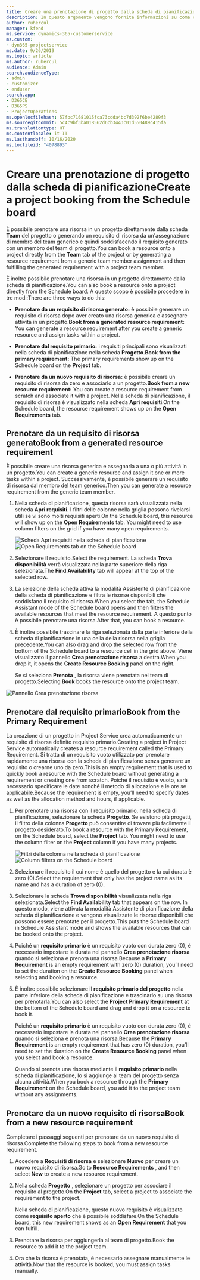 ```yaml
---
title: Creare una prenotazione di progetto dalla scheda di pianificazione
description: In questo argomento vengono fornite informazioni su come creare una prenotazione di progetto dalla scheda di pianificazione.
author: ruhercul
manager: kfend
ms.service: dynamics-365-customerservice
ms.custom:
- dyn365-projectservice
ms.date: 9/26/2019
ms.topic: article
ms.author: ruhercul
audience: Admin
search.audienceType:
- admin
- customizer
- enduser
search.app:
- D365CE
- D365PS
- ProjectOperations
ms.openlocfilehash: 57fbc71681015fca73cdda4bc7d392f6be4289f3
ms.sourcegitcommit: 5c4c9bf3ba018562d6cb3443c01d550489c415fa
ms.translationtype: HT
ms.contentlocale: it-IT
ms.lasthandoff: 10/16/2020
ms.locfileid: "4078893"
---
```

# <a name="create-a-project-booking-from-the-schedule-board"></a><span data-ttu-id="e6655-103">Creare una prenotazione di progetto dalla scheda di pianificazione</span><span class="sxs-lookup"><span data-stu-id="e6655-103">Create a project booking from the Schedule board</span></span>

<span data-ttu-id="e6655-104">È possibile prenotare una risorsa in un progetto direttamente dalla scheda **Team** del progetto o generando un requisito di risorsa da un'assegnazione di membro del team generico e quindi soddisfacendo il requisito generato con un membro del team di progetto.</span><span class="sxs-lookup"><span data-stu-id="e6655-104">You can book a resource onto a project directly from the **Team** tab of the project or by generating a resource requirement from a generic team member assignment and then fulfilling the generated requirement with a project team member.</span></span>

<span data-ttu-id="e6655-105">È inoltre possibile prenotare una risorsa in un progetto direttamente dalla scheda di pianificazione.</span><span class="sxs-lookup"><span data-stu-id="e6655-105">You can also book a resource onto a project directly from the Schedule board.</span></span> <span data-ttu-id="e6655-106">A questo scopo è possibile procedere in tre modi:</span><span class="sxs-lookup"><span data-stu-id="e6655-106">There are three ways to do this:</span></span>

- <span data-ttu-id="e6655-107">**Prenotare da un requisito di risorsa generato:** è possibile generare un requisito di risorsa dopo aver creato una risorsa generica e assegnare attività in un progetto.</span><span class="sxs-lookup"><span data-stu-id="e6655-107">**Book from a generated resource requirement:** You can generate a resource requirement after you create a generic resource and assign tasks within a project.</span></span>

- <span data-ttu-id="e6655-108">**Prenotare dal requisito primario:** i requisiti principali sono visualizzati nella scheda di pianificazione nella scheda **Progetto**.</span><span class="sxs-lookup"><span data-stu-id="e6655-108">**Book from the primary requirement:** The primary requirements show up on the Schedule board on the **Project** tab.</span></span> 

- <span data-ttu-id="e6655-109">**Prenotare da un nuovo requisito di risorsa:** è possibile creare un requisito di risorsa da zero e associarlo a un progetto.</span><span class="sxs-lookup"><span data-stu-id="e6655-109">**Book from a new resource requirement:** You can create a resource requirement from scratch and associate it with a project.</span></span> <span data-ttu-id="e6655-110">Nella scheda di pianificazione, il requisito di risorsa è visualizzato nella scheda **Apri requisiti**.</span><span class="sxs-lookup"><span data-stu-id="e6655-110">On the Schedule board, the resource requirement shows up on the **Open Requirements** tab.</span></span>

## <a name="book-from-a-generated-resource-requirement"></a><span data-ttu-id="e6655-111">Prenotare da un requisito di risorsa generato</span><span class="sxs-lookup"><span data-stu-id="e6655-111">Book from a generated resource requirement</span></span>

<span data-ttu-id="e6655-112">È possibile creare una risorsa generica e assegnarla a una o più attività in un progetto.</span><span class="sxs-lookup"><span data-stu-id="e6655-112">You can create a generic resource and assign it one or more tasks within a project.</span></span> <span data-ttu-id="e6655-113">Successivamente, è possibile generare un requisito di risorsa dal membro del team generico.</span><span class="sxs-lookup"><span data-stu-id="e6655-113">Then you can generate a resource requirement from the generic team member.</span></span> 

1.  <span data-ttu-id="e6655-114">Nella scheda di pianificazione, questa risorsa sarà visualizzata nella scheda **Apri requisiti**. I filtri delle colonne nella griglia possono rivelarsi utili se vi sono molti requisiti aperti.</span><span class="sxs-lookup"><span data-stu-id="e6655-114">On the Schedule board, this resource will show up on the **Open Requirements** tab. You might need to use column filters on the grid if you have many open requirements.</span></span> 

    <span data-ttu-id="e6655-115">![Scheda Apri requisiti nella scheda di pianificazione](media/FAQ-Project-Booking-Schedule-Board-1.png "Tabella delle prenotazioni e delle assegnazioni")</span><span class="sxs-lookup"><span data-stu-id="e6655-115">![Open Requirements tab on the Schedule board](media/FAQ-Project-Booking-Schedule-Board-1.png "Screenshot of bookings and assignments table")</span></span>

2. <span data-ttu-id="e6655-116">Selezionare il requisito.</span><span class="sxs-lookup"><span data-stu-id="e6655-116">Select the requirement.</span></span> <span data-ttu-id="e6655-117">La scheda **Trova disponibilità** verrà visualizzata nella parte superiore della riga selezionata.</span><span class="sxs-lookup"><span data-stu-id="e6655-117">The **Find Availability** tab will appear at the top of the selected row.</span></span>
 
3. <span data-ttu-id="e6655-118">La selezione della scheda attiva la modalità Assistente di pianificazione della scheda di pianificazione e filtra le risorse disponibili che soddisfano il requisito di risorsa.</span><span class="sxs-lookup"><span data-stu-id="e6655-118">When you select the tab, the Schedule Assistant mode of the Schedule board opens and then filters the available resources that meet the resource requirement.</span></span> <span data-ttu-id="e6655-119">A questo punto è possibile prenotare una risorsa.</span><span class="sxs-lookup"><span data-stu-id="e6655-119">After that, you can book a resource.</span></span>

4. <span data-ttu-id="e6655-120">È inoltre possibile trascinare la riga selezionata dalla parte inferiore della scheda di pianificazione in una cella della risorsa nella griglia precedente.</span><span class="sxs-lookup"><span data-stu-id="e6655-120">You can also drag and drop the selected row from the bottom of the Schedule board to a resource cell in the grid above.</span></span> <span data-ttu-id="e6655-121">Viene visualizzato il pannello **Crea prenotazione risorsa** a destra.</span><span class="sxs-lookup"><span data-stu-id="e6655-121">When you drop it, it opens the **Create Resource Booking** panel on the right.</span></span>

    <span data-ttu-id="e6655-122">Se si seleziona **Prenota** , la risorsa viene prenotata nel team di progetto.</span><span class="sxs-lookup"><span data-stu-id="e6655-122">Selecting **Book** books the resource onto the project team.</span></span>

![Pannello Crea prenotazione risorsa](media/FAQ-Project-Booking-Schedule-Board-6.png "")
 

## <a name="book-from-the-primary-requirement"></a><span data-ttu-id="e6655-124">Prenotare dal requisito primario</span><span class="sxs-lookup"><span data-stu-id="e6655-124">Book from the Primary Requirement</span></span>

<span data-ttu-id="e6655-125">La creazione di un progetto in Project Service crea automaticamente un requisito di risorsa definito requisito primario.</span><span class="sxs-lookup"><span data-stu-id="e6655-125">Creating a project in Project Service automatically creates a resource requirement called the Primary Requirement.</span></span> <span data-ttu-id="e6655-126">Si tratta di un requisito vuoto utilizzato per prenotare rapidamente una risorsa con la scheda di pianificazione senza generare un requisito o crearne uno da zero.</span><span class="sxs-lookup"><span data-stu-id="e6655-126">This is an empty requirement that is used to quickly book a resource with the Schedule board without generating a requirement or creating one from scratch.</span></span> <span data-ttu-id="e6655-127">Poiché il requisito è vuoto, sarà necessario specificare le date nonché il metodo di allocazione e le ore se applicabile.</span><span class="sxs-lookup"><span data-stu-id="e6655-127">Because the requirement is empty, you’ll need to specify dates as well as the allocation method and hours, if applicable.</span></span> 

1. <span data-ttu-id="e6655-128">Per prenotare una risorsa con il requisito primario, nella scheda di pianificazione, selezionare la scheda **Progetto**. Se esistono più progetti, il filtro della colonna **Progetto** può consentire di trovare più facilmente il progetto desiderato.</span><span class="sxs-lookup"><span data-stu-id="e6655-128">To book a resource with the Primary Requirement, on the Schedule board, select the **Project** tab. You might need to use the column filter on the **Project** column if you have many projects.</span></span>

   <span data-ttu-id="e6655-129">![Filtri della colonna nella scheda di pianificazione](media/FAQ-Project-Booking-Schedule-Board-2.png "Tabella delle prenotazioni e delle assegnazioni")</span><span class="sxs-lookup"><span data-stu-id="e6655-129">![Column filters on the Schedule board](media/FAQ-Project-Booking-Schedule-Board-2.png "Screenshot of bookings and assignments table")</span></span>

2. <span data-ttu-id="e6655-130">Selezionare il requisito il cui nome è quello del progetto e la cui durata è zero (0).</span><span class="sxs-lookup"><span data-stu-id="e6655-130">Select the requirement that only has the project name as its name and has a duration of zero (0).</span></span>

3. <span data-ttu-id="e6655-131">Selezionare la scheda **Trova disponibilità** visualizzata nella riga selezionata.</span><span class="sxs-lookup"><span data-stu-id="e6655-131">Select the **Find Availability** tab that appears on the row.</span></span> <span data-ttu-id="e6655-132">In questo modo, viene attivata la modalità Assistente di pianificazione della scheda di pianificazione e vengono visualizzate le risorse disponibili che possono essere prenotate per il progetto.</span><span class="sxs-lookup"><span data-stu-id="e6655-132">This puts the Schedule board in Schedule Assistant mode and shows the available resources that can be booked onto the project.</span></span>

4. <span data-ttu-id="e6655-133">Poiché un **requisito primario** è un requisito vuoto con durata zero (0), è necessario impostare la durata nel pannello **Crea prenotazione risorsa** quando si seleziona e prenota una risorsa.</span><span class="sxs-lookup"><span data-stu-id="e6655-133">Because a **Primary Requirement** is an empty requirement with zero (0) duration, you’ll need to set the duration on the **Create Resource Booking** panel when selecting and booking a resource.</span></span>

5. <span data-ttu-id="e6655-134">È inoltre possibile selezionare il **requisito primario del progetto** nella parte inferiore della scheda di pianificazione e trascinarlo su una risorsa per prenotarla.</span><span class="sxs-lookup"><span data-stu-id="e6655-134">You can also select the **Project Primary Requirement** at the bottom of the Schedule board and drag and drop it on a resource to book it.</span></span>
 
    <span data-ttu-id="e6655-135">Poiché un **requisito primario** è un requisito vuoto con durata zero (0), è necessario impostare la durata nel pannello **Crea prenotazione risorsa** quando si seleziona e prenota una risorsa.</span><span class="sxs-lookup"><span data-stu-id="e6655-135">Because the **Primary Requirement** is an empty requirement that has zero (0) duration, you’ll need to set the duration on the **Create Resource Booking** panel when you select and book a resource.</span></span>
 
    <span data-ttu-id="e6655-136">Quando si prenota una risorsa mediante il **requisito primario** nella scheda di pianificazione, lo si aggiunge al team del progetto senza alcuna attività.</span><span class="sxs-lookup"><span data-stu-id="e6655-136">When you book a resource through the **Primary Requirement** on the Schedule board, you add it to the project team without any assignments.</span></span>
 
## <a name="book-from-a-new-resource-requirement"></a><span data-ttu-id="e6655-137">Prenotare da un nuovo requisito di risorsa</span><span class="sxs-lookup"><span data-stu-id="e6655-137">Book from a new resource requirement</span></span>
<span data-ttu-id="e6655-138">Completare i passaggi seguenti per prenotare da un nuovo requisito di risorsa.</span><span class="sxs-lookup"><span data-stu-id="e6655-138">Complete the following steps to book from a new resource requirement.</span></span> 

1. <span data-ttu-id="e6655-139">Accedere a **Requisiti di risorsa** e selezionare **Nuovo** per creare un nuovo requisito di risorsa.</span><span class="sxs-lookup"><span data-stu-id="e6655-139">Go to **Resource Requirements** , and then select **New** to create a new resource requirement.</span></span>

2. <span data-ttu-id="e6655-140">Nella scheda **Progetto** , selezionare un progetto per associare il requisito al progetto.</span><span class="sxs-lookup"><span data-stu-id="e6655-140">On the **Project** tab, select a project to associate the requirement to the project.</span></span>
 
    <span data-ttu-id="e6655-141">Nella scheda di pianificazione, questo nuovo requisito è visualizzato come **requisito aperto** che è possibile soddisfare.</span><span class="sxs-lookup"><span data-stu-id="e6655-141">On the Schedule board, this new requirement shows as an **Open Requirement** that you can fulfill.</span></span>

3. <span data-ttu-id="e6655-142">Prenotare la risorsa per aggiungerla al team di progetto.</span><span class="sxs-lookup"><span data-stu-id="e6655-142">Book the resource to add it to the project team.</span></span>

4. <span data-ttu-id="e6655-143">Ora che la risorsa è prenotata, è necessario assegnare manualmente le attività.</span><span class="sxs-lookup"><span data-stu-id="e6655-143">Now that the resource is booked, you must assign tasks manually.</span></span>

